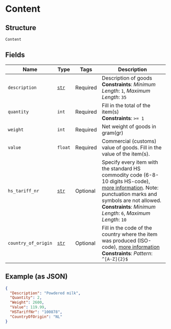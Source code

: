 
# Content

## Structure

`Content`

## Fields

| Name | Type | Tags | Description |
|  --- | --- | --- | --- |
| `description` | [`str`](../../doc/models/string-enum.md) | Required | Description of goods<br>**Constraints**: *Minimum Length*: `1`, *Maximum Length*: `35` |
| `quantity` | `int` | Required | Fill in the total of the item(s)<br>**Constraints**: `>= 1` |
| `weight` | `int` | Required | Net weight of goods in gram(gr) |
| `value` | `float` | Required | Commercial (customs) value of goods. Fill in the value of the item(s). |
| `hs_tariff_nr` | [`str`](../../doc/models/string-enum.md) | Optional | Specify every item with the standard HS commodity code (6-8-10 digits HS-code), [more information](https://tarief.douane.nl/arctictariff-public-web/#!/home). Note: punctuation marks and symbols are not allowed.<br>**Constraints**: *Minimum Length*: `6`, *Maximum Length*: `10` |
| `country_of_origin` | [`str`](../../doc/models/string-enum.md) | Optional | Fill in the code of the country where the item was produced (ISO-code), [more information](https://www.iso.org/home.html)<br>**Constraints**: *Pattern*: `^[A-Z]{2}$` |

## Example (as JSON)

```json
{
  "Description": "Powdered milk",
  "Quantity": 2,
  "Weight": 2600,
  "Value": 119.99,
  "HSTariffNr": "100878",
  "CountryOfOrigin": "NL"
}
```


